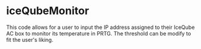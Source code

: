 # iceQubeMonitor
This code allows for a user to input the IP address assigned to their IceQube AC box to monitor its temperature in PRTG. The threshold can be modify to fit the user's liking.
